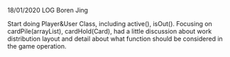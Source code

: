 18/01/2020 LOG Boren Jing
 
Start doing Player&User Class, including active(), isOut(). Focusing on cardPile(arrayList), cardHold(Card), had a little discussion about work distribution layout and detail about what function should be considered in the game operation.